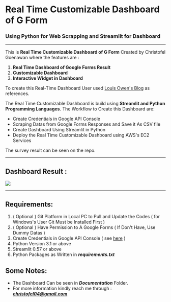 # Real Time Customizable Dashboard of G Form
### Using Python for Web Scrapping and Streamlit for Dashboard
---
This is **Real Time Customizable Dashboard of G Form** Created by Christofel Goenawan where the features are :

1. **Real Time Dashboard of Google Forms Result**
2. **Customizable Dashboard**
3. **Interactive Widget in Dashboard**


To create this Real-Time Dashboard User used [Louis Owen's Blog](https://towardsdatascience.com/real-time-visualization-of-google-form-responses-in-streamlit-1e7fd20c6574) as references.

The Real Time Customizable Dashboard is build using **Streamlit and Python Programming Languages**.
The Workflow to Create this Dashboard are:

- Create Credentials in Google API Console
- Scraping Datas from Google Forms Responses and Save it As CSV file
- Create Dashboard Using Streamlit in Python
- Deploy the Real Time Customizable Dashboard using AWS's EC2 Services

The survey result can be seen on the repo.

---

## Dashboard Result :

![](https://github.com/christofel04/Real-Time-Customizable-Dashboard-of-G-Form/blob/master/Documentation/(GIF)%20Customizable-Dashboard-of-GForm.gif?raw=true)

---

## Requirements:
1. ( Optional ) Git Platform in Local PC to Pull and Update the Codes ( for Windows's User Git Must be Installed First )
2. ( Optional ) Have Permission to A Google Forms ( If Don't Have, Use Dummy Datas )
3. Create Credentials in Google API Console ( see [here](https://towardsdatascience.com/real-time-visualization-of-google-form-responses-in-streamlit-1e7fd20c6574) )
4. Python Version 3.1 or above
5. Streamlit 0.57 or above
6. Python Packages as Written in ***requirements.txt***


## Some Notes:

- The Dashboard Can be seen in ***Documentation*** Folder.
- For more information kindly reach me through :
***christofel04@gmail.com***
